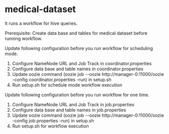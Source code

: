 # medical-dataset

It runs a workflow for hive queries.

Prerequisite:
Create data base and tables for medical dataset before running workflow.

Update following configuration before you run workflow for scheduling mode.

1. Configure NameNode URL and Job Track in coordinator.properties
2. Configure data base and table names in coordinator.properties
3. Update oozie command (oozie job --oozie http://manager-0:11000/oozie -config coordinator.properties -run) in setup.sh
4. Run setup.sh for schedule mode workflow execution

Update following configuration before you run workflow for one time.

1. Configure NameNode URL and Job Track in job.properties
2. Configure data base and table names in job.properties
3. Update oozie command (oozie job --oozie http://manager-0:11000/oozie -config job.properties -run) in setup.sh
4. Run setup.sh for workflow execution
